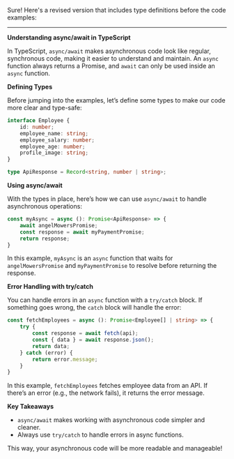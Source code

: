 Sure! Here's a revised version that includes type definitions before the code examples:

---

**Understanding async/await in TypeScript**

In TypeScript, `async/await` makes asynchronous code look like regular, synchronous code, making it easier to understand and maintain. An `async` function always returns a Promise, and `await` can only be used inside an `async` function.

**Defining Types**

Before jumping into the examples, let’s define some types to make our code more clear and type-safe:

```typescript
interface Employee {
    id: number;
    employee_name: string;
    employee_salary: number;
    employee_age: number;
    profile_image: string;
}

type ApiResponse = Record<string, number | string>;
```

**Using async/await**

With the types in place, here’s how we can use `async/await` to handle asynchronous operations:

```typescript
const myAsync = async (): Promise<ApiResponse> => {
    await angelMowersPromise;
    const response = await myPaymentPromise;
    return response;
}
```

In this example, `myAsync` is an `async` function that waits for `angelMowersPromise` and `myPaymentPromise` to resolve before returning the response.

**Error Handling with try/catch**

You can handle errors in an `async` function with a `try/catch` block. If something goes wrong, the `catch` block will handle the error:

```typescript
const fetchEmployees = async (): Promise<Employee[] | string> => {
    try {
        const response = await fetch(api);
        const { data } = await response.json();
        return data;
    } catch (error) {
        return error.message;
    }
}
```

In this example, `fetchEmployees` fetches employee data from an API. If there’s an error (e.g., the network fails), it returns the error message.

**Key Takeaways**

- `async/await` makes working with asynchronous code simpler and cleaner.
- Always use `try/catch` to handle errors in async functions.

This way, your asynchronous code will be more readable and manageable!